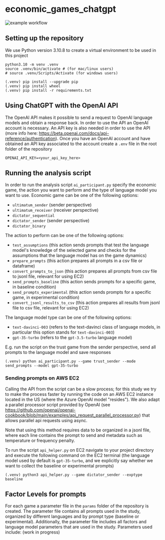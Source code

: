 # economic_games_chatgpt
![example workflow](https://github.com/SaraBonati/economic_games_chatgpt/actions/workflows/black.yml/badge.svg)
## Setting up the repository

We use Python version 3.10.8 to create a virtual environment to be used in this project

```
python3.10 -m venv .venv
source .venv/bin/activate # (for mac/linux users)
# source .venv/Scripts/Activate (for windows users)

(.venv) pip install --upgrade pip
(.venv) pip install wheel
(.venv) pip install -r requirements.txt
```

## Using ChatGPT with the OpenAI API

The OpenAI API makes it possible to send a request to OpenAI language models and obtain a response back. In order to 
use the API an OpenAI account is necessary. An API key is also needed in order to use the API (more info here: https://beta.openai.com/docs/api-reference/authentication).
Once you have an OpenAI account and have obtained an API key associated to the account create a `.env` file in the root folder
of the repository 

```
OPENAI_API_KEY=<your_api_key_here>
```

## Running the analysis script

In order to run the analysis script `ai_participant.py` specify the economic game, the action you want to perform and the type
of language model you want to use.
Economic game can be one of the following options:

* `ultimatum_sender` (sender perspective)
* `ultimatum_receiver` (receiver perspective)
* `dictator_sequential`
* `dictator_sender` (sender perspective)
* `dictator_binary` 

The action to perform can be one of the following options:

* `test_assumptions` (this action sends prompts that test the language model's knowledge of the selected game and checks for the assumptions that the language model has on the game dynamics)
* `prepare_prompts` (this action prepares all prompts in a csv file or dataframe)
* `convert_prompts_to_json` (this action prepares all prompts from csv file to jsonl file, relevant for using EC2)
* `send_prompts_baseline` (this action sends prompts for a specific game, in baseline condition)
* `send_prompts_experimental` (this action sends prompts for a specific game, in experimental condition)
* `convert_jsonl_results_to_csv` (this action prepares all results from jsonl file to csv file, relevant for using EC2)

The language model type can be one of the following options:

* `text-davinci-003` (refers to the text-davinci class of language models, in particular this option stands for `text-davinci-003`)
* `gpt-35-turbo` (refers to the `gpt-3.5-turbo` language model)

E.g. run the script on the trust game from the sender perspective, send all prompts to the language model and save responses
```
(.venv) python ai_participant.py --game trust_sender --mode send_prompts --model gpt-35-turbo
```

### Sending prompts on AWS EC2
Calling the API from the script can be a slow process; for this study we try to make the process faster by running
the code on an AWS EC2 instance located in the US (where the Azure OpenAI model "resides"). We also adapt a parallel processor script
provided by OpenAI (see https://github.com/openai/openai-cookbook/blob/main/examples/api_request_parallel_processor.py) that
allows parallel api requests using async.

Note that using this method requires data to be organized in a jsonl file, where each line contains the prompt to send
and metadata such as temperature or frequency penalty.

To run the script `api_helper.py` on EC2 navigate to your project directory and execute the following command on the EC2 terminal (the language model used
by default is `gpt-35-turbo`, and we explicitly say whether we want to collect the baseline or experimental prompts)
```
(.venv) python3 api_helper.py --game dictator_sender --exptype baseline
```

## Factor Levels for prompts

For each game a parameter file in the `params` folder of the repository is created.
The parameter file contains all prompts used in the study, organized by different languages and by prompt type (baseline or experimental).
Additionally, the parameter file includes all factors and language model parameters that are used in the study.
Parameters used include: (work in progress)

